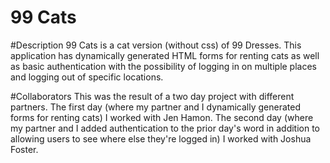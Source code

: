 99 Cats
========
#Description
99 Cats is a cat version (without css) of 99 Dresses. This application has dynamically generated HTML forms for renting cats as well as basic authentication with the possibility of logging in on multiple places and logging out of specific locations.

#Collaborators
This was the result of a two day project with different partners. The first day (where my partner and I dynamically generated forms for renting cats) I worked with Jen Hamon. The second day (where my partner and I added authentication to the prior day's word in addition to allowing users to see where else they're logged in) I worked with Joshua Foster.
